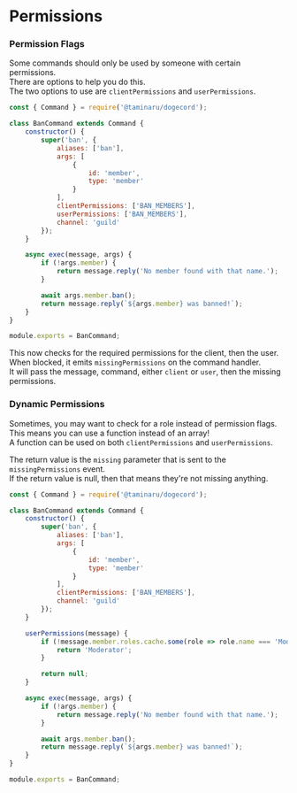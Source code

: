 # Permissions

### Permission Flags

Some commands should only be used by someone with certain permissions.  
There are options to help you do this.  
The two options to use are `clientPermissions` and `userPermissions`.  

```js
const { Command } = require('@taminaru/dogecord');

class BanCommand extends Command {
    constructor() {
        super('ban', {
            aliases: ['ban'],
            args: [
                {
                    id: 'member',
                    type: 'member'
                }
            ],
            clientPermissions: ['BAN_MEMBERS'],
            userPermissions: ['BAN_MEMBERS'],
            channel: 'guild'
        });
    }

    async exec(message, args) {
        if (!args.member) {
            return message.reply('No member found with that name.');    
        }

        await args.member.ban();
        return message.reply(`${args.member} was banned!`);
    }
}

module.exports = BanCommand;
```

This now checks for the required permissions for the client, then the user.  
When blocked, it emits `missingPermissions` on the command handler.  
It will pass the message, command, either `client` or `user`, then the missing permissions.  

### Dynamic Permissions

Sometimes, you may want to check for a role instead of permission flags.  
This means you can use a function instead of an array!  
A function can be used on both `clientPermissions` and `userPermissions`.  

The return value is the `missing` parameter that is sent to the `missingPermissions` event.  
If the return value is null, then that means they're not missing anything.  

```js
const { Command } = require('@taminaru/dogecord');

class BanCommand extends Command {
    constructor() {
        super('ban', {
            aliases: ['ban'],
            args: [
                {
                    id: 'member',
                    type: 'member'
                }
            ],
            clientPermissions: ['BAN_MEMBERS'],
            channel: 'guild'
        });
    }

    userPermissions(message) {
        if (!message.member.roles.cache.some(role => role.name === 'Moderator')) {
            return 'Moderator';
        }

        return null;
    }

    async exec(message, args) {
        if (!args.member) {
            return message.reply('No member found with that name.');    
        }

        await args.member.ban();
        return message.reply(`${args.member} was banned!`);
    }
}

module.exports = BanCommand;
```

